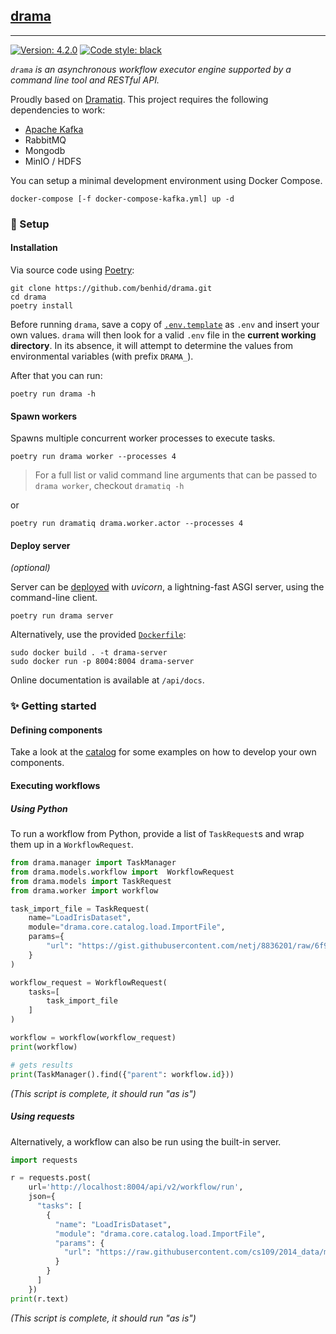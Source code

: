 ## [drama](https://github.com/KhaosResearch/drama) 

---

<a href="https://github.com/KhaosResearch/drama"><img alt="Version: 4.2.0" src="https://img.shields.io/badge/version-4.2.0-success?color=0080FF&style=flat-square"></a> <a href="https://github.com/KhaosResearch/drama"><img alt="Code style: black" src="https://img.shields.io/badge/code%20style-black-000000.svg?style=flat-square"></a>

*`drama` is an asynchronous workflow executor engine supported by a command line tool and RESTful API.*

Proudly based on [Dramatiq](https://dramatiq.io/). This project requires the following dependencies to work:

* [Apache Kafka](https://kafka.apache.org/)
* RabbitMQ
* Mongodb
* MinIO / HDFS

You can setup a minimal development environment using Docker Compose.

```commandline
docker-compose [-f docker-compose-kafka.yml] up -d
```

### 🚀 Setup 

#### Installation

Via source code using [Poetry](https://github.com/python-poetry/poetry):

```commandline
git clone https://github.com/benhid/drama.git
cd drama
poetry install
```

Before running `drama`, save a copy of [`.env.template`](.env.template) as `.env` and insert your own values. 
`drama` will then look for a valid `.env` file in the **current working directory**. In its absence, it will attempt to determine the values from environmental variables (with prefix `DRAMA_`).

After that you can run:

```commandline
poetry run drama -h
```

#### Spawn workers

Spawns multiple concurrent worker processes to execute tasks.

```commandline
poetry run drama worker --processes 4
```

> For a full list or valid command line arguments that can be passed to `drama worker`, checkout `dramatiq -h`

or

```commandline
poetry run dramatiq drama.worker.actor --processes 4
```

#### Deploy server 

_(optional)_

Server can be [deployed](https://fastapi.tiangolo.com/deployment/) with *uvicorn*, a lightning-fast ASGI server, using the command-line client.

```commandline
poetry run drama server
```

Alternatively, use the provided [`Dockerfile`](Dockerfile):

```commandline
sudo docker build . -t drama-server
sudo docker run -p 8004:8004 drama-server
```

Online documentation is available at `/api/docs`.

### ✨ Getting started

#### Defining components

Take a look at the [catalog](examples) for some examples on how to develop your own components.

#### Executing workflows

##### Using Python

To run a workflow from Python, provide a list of `TaskRequest`s and wrap them up in a `WorkflowRequest`.

```python
from drama.manager import TaskManager
from drama.models.workflow import  WorkflowRequest
from drama.models import TaskRequest
from drama.worker import workflow

task_import_file = TaskRequest(
    name="LoadIrisDataset",
    module="drama.core.catalog.load.ImportFile",
    params={
        "url": "https://gist.githubusercontent.com/netj/8836201/raw/6f9306ad21398ea43cba4f7d537619d0e07d5ae3/iris.csv"
    }
)

workflow_request = WorkflowRequest(
    tasks=[
        task_import_file
    ]
)

workflow = workflow(workflow_request)
print(workflow)

# gets results
print(TaskManager().find({"parent": workflow.id}))
```

_(This script is complete, it should run "as is")_

##### Using requests

Alternatively, a workflow can also be run using the built-in server.

```python
import requests

r = requests.post(
    url='http://localhost:8004/api/v2/workflow/run',
    json={
      "tasks": [
        {
          "name": "LoadIrisDataset",
          "module": "drama.core.catalog.load.ImportFile",
          "params": { 
            "url": "https://raw.githubusercontent.com/cs109/2014_data/master/countries.csv"
          }
        }
      ]
    })
print(r.text)
```

_(This script is complete, it should run "as is")_
